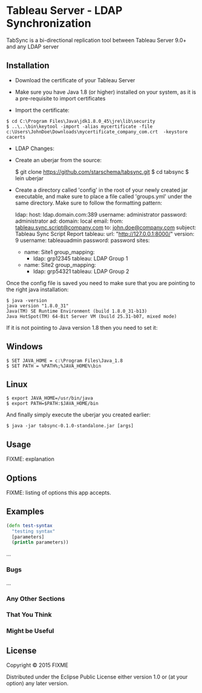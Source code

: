 ﻿# Tableau Server - LDAP Synchronization

TabSync is a bi-directional replication tool between Tableau Server 9.0+ and any LDAP server 

## Installation

* Download the certificate of your Tableau Server

* Make sure you have Java 1.8 (or higher) installed on your system, as it is a pre-requisite to import certificates

* Import the certificate:

<b></b>



    $ cd C:\Program Files\Java\jdk1.8.0_45\jre\lib\security
    $ ..\..\bin\keytool -import -alias mycertificate -file c:\Users\JohnDoe\Downloads\mycertificate_company_com.crt  -keystore cacerts

* LDAP Changes:

* Create an uberjar from the source:<b></b>




    $ git clone https://github.com/starschema/tabsync.git
    $ cd tabsync
    $ lein uberjar

* Create a directory called 'config' in the root of your newly created jar executable, and make sure to place a file called 'groups.yml' under the same directory. Make sure to follow the formatting pattern:

    ldap:
      host: ldap.domain.com:389
      username: administrator
      password: administrator
    ad:
      domain: local
    email:
     from: tableau.sync.script@company.com
     to: john.doe@company.com
     subject: Tableau Sync Script Report
    tableau:
      url: "http://127.0.0.1:8000/"
      version: 9
      username: tableauadmin
      password: password
    sites:
    - name: Site1
      group_mapping:
        - ldap: grp12345
          tableau: LDAP Group 1
    - name: Site2
      group_mapping:
        - ldap: grp54321
          tableau: LDAP Group 2

Once the config file is saved you need to make sure that you are pointing to the right java installation:

    $ java -version
    java version "1.8.0_31"
    Java(TM) SE Runtime Environment (build 1.8.0_31-b13)
    Java HotSpot(TM) 64-Bit Server VM (build 25.31-b07, mixed mode)

If it is not pointing to Java version 1.8 then you need to set it:

## Windows

    $ SET JAVA_HOME = c:\Program Files\Java_1.8
    $ SET PATH = %PATH%;%JAVA_HOME%\bin

## Linux

    $ export JAVA_HOME=/usr/bin/java
    $ export PATH=$PATH:$JAVA_HOME/bin

And finally simply execute the uberjar you created earlier:



    $ java -jar tabsync-0.1.0-standalone.jar [args]

## Usage

FIXME: explanation

## Options

FIXME: listing of options this app accepts.

## Examples

```clojure
(defn test-syntax
  "testing syntax"
  [parameters]
  (println parameters))
```
...

### Bugs



...

### Any Other Sections
### That You Think
### Might be Useful

## License

Copyright © 2015 FIXME

Distributed under the Eclipse Public License either version 1.0 or (at
your option) any later version.

